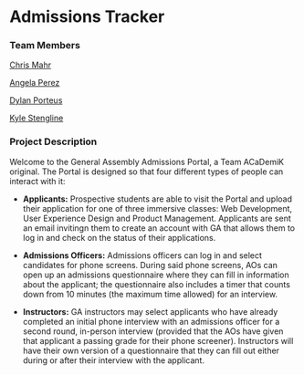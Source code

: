 # Admissions Tracker

### Team Members

[Chris Mahr](https://github.com/cmahrtian)

[Angela Perez](https://github.com/anfperez)

[Dylan Porteus](https://github.com/dylanporteus)

[Kyle Stengline](https://github.com/kyledavid1)

### Project Description

Welcome to the General Assembly Admissions Portal, a Team ACaDemiK original. The Portal is designed
so that four different types of people can interact with it:

* **Applicants:** Prospective students are able to visit the Portal and upload their application for
one of three immersive classes: Web Development, User Experience Design and Product Management. Applicants 
are sent an email invitingn them to create an account with GA that allows them to log in and check on the 
status of their applications.

* **Admissions Officers:** Admissions officers can log in and select candidates for phone screens. During 
said phone screens, AOs can open up an admissions questionnaire where they can fill in information about the
applicant; the questionnaire also includes a timer that counts down from 10 minutes (the maximum time allowed) 
for an interview.

* **Instructors:** GA instructors may select applicants who have already completed an initial phone interview 
with an admissions officer for a second round, in-person interview (provided that the AOs have given that 
applicant a passing grade for their phone screener). Instructors will have their own version of a questionnaire 
that they can fill out either during or after their interview with the applicant.